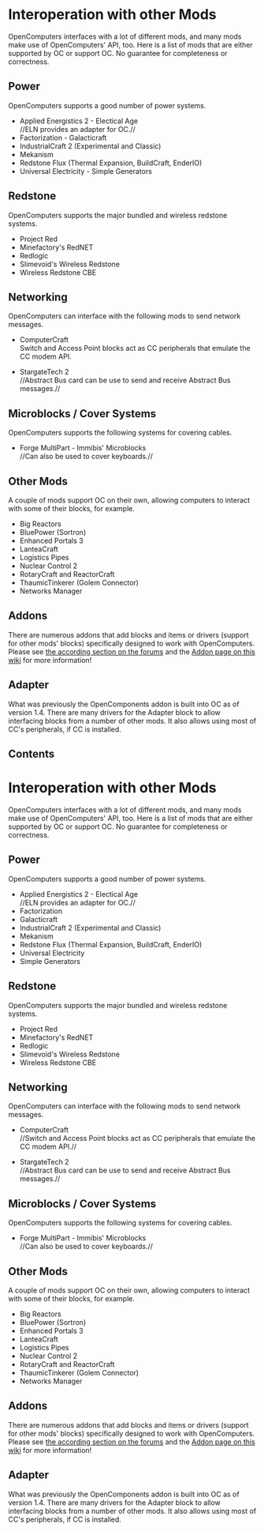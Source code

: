 # Interoperation with other Mods

OpenComputers interfaces with a lot of different mods, and many mods
make use of OpenComputers' API, too. Here is a list of mods that are
either supported by OC or support OC. No guarantee for completeness or
correctness.

## Power

OpenComputers supports a good number of power systems.

- Applied Energistics 2 - Electical Age \
      //ELN provides an adapter for OC.//
- Factorization - Galacticraft
- IndustrialCraft 2 (Experimental and Classic)
- Mekanism
- Redstone Flux (Thermal Expansion, BuildCraft, EnderIO)
- Universal Electricity - Simple Generators

## Redstone

OpenComputers supports the major bundled and wireless redstone systems.

- Project Red
- Minefactory's RedNET
- Redlogic
- Slimevoid's Wireless Redstone
- Wireless Redstone CBE

## Networking

OpenComputers can interface with the following mods to send network
messages.

- ComputerCraft\
      Switch and Access Point blocks act as CC peripherals that emulate
      the CC modem API.

- StargateTech 2\
      //Abstract Bus card can be use to send and receive Abstract Bus
      messages.//

## Microblocks / Cover Systems

OpenComputers supports the following systems for covering cables.

- Forge MultiPart - Immibis' Microblocks\
      //Can also be used to cover keyboards.//

## Other Mods

A couple of mods support OC on their own, allowing computers to interact
with some of their blocks, for example.

- Big Reactors
- BluePower (Sortron)
- Enhanced Portals 3
- LanteaCraft
- Logistics Pipes
- Nuclear Control 2
- RotaryCraft and ReactorCraft
- ThaumicTinkerer (Golem Connector)
- Networks Manager

## Addons

There are numerous addons that add blocks and items or drivers (support
for other mods' blocks) specifically designed to work with
OpenComputers. Please see [the according section on the
forums](<http://oc.cil.li/index.php?/forum/36-addons-mods/>) and the
[Addon page on this wiki](/addon) for more information!

## Adapter

What was previously the OpenComponents addon is built into OC as of
version 1.4. There are many drivers for the Adapter block to allow
interfacing blocks from a number of other mods. It also allows using
most of CC's peripherals, if CC is installed.

## Contents

# Interoperation with other Mods

OpenComputers interfaces with a lot of different mods, and many mods
make use of OpenComputers' API, too. Here is a list of mods that are
either supported by OC or support OC. No guarantee for completeness or
correctness.

## Power

OpenComputers supports a good number of power systems.

- Applied Energistics 2 - Electical Age\
      //ELN provides an adapter for OC.//
- Factorization
- Galacticraft
- IndustrialCraft 2 (Experimental and Classic)
- Mekanism
- Redstone Flux (Thermal Expansion, BuildCraft, EnderIO) 
- Universal Electricity
- Simple Generators

## Redstone

OpenComputers supports the major bundled and wireless redstone systems.

- Project Red 
- Minefactory's RedNET
- Redlogic
- Slimevoid's Wireless Redstone
- Wireless Redstone CBE

## Networking

OpenComputers can interface with the following mods to send network
messages.

- ComputerCraft\
      //Switch and Access Point blocks act as CC peripherals that emulate
      the CC modem API.//

- StargateTech 2\
      //Abstract Bus card can be use to send and receive Abstract Bus
      messages.//

## Microblocks / Cover Systems

OpenComputers supports the following systems for covering cables.

- Forge MultiPart - Immibis' Microblocks\
      //Can also be used to cover keyboards.//

## Other Mods

A couple of mods support OC on their own, allowing computers to interact
with some of their blocks, for example.

- Big Reactors
- BluePower (Sortron)
- Enhanced Portals 3
- LanteaCraft
- Logistics Pipes
- Nuclear Control 2
- RotaryCraft and ReactorCraft
- ThaumicTinkerer (Golem Connector)
- Networks Manager

## Addons

There are numerous addons that add blocks and items or drivers (support
for other mods' blocks) specifically designed to work with
OpenComputers. Please see [the according section on the forums](http://oc.cil.li/index.php?/forum/36-addons-mods/) and the
[Addon page on this wiki](/addon) for more information!

## Adapter

What was previously the OpenComponents addon is built into OC as of
version 1.4. There are many drivers for the Adapter block to allow
interfacing blocks from a number of other mods. It also allows using
most of CC's peripherals, if CC is installed.